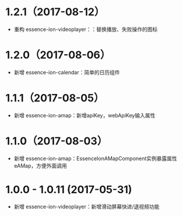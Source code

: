 # 1.2.1（2017-08-12）

- 重构 essence-ion-videoplayer：：替换播放、失败操作的图标

# 1.2.0（2017-08-06）

- 新增 essence-ion-calendar：简单的日历组件

# 1.1.1（2017-08-05）

- 新增 essence-ion-amap：新增apiKey，webApiKey输入属性

# 1.1.0（2017-08-03）

- 新增 essence-ion-amap：EssenceIonAMapComponent实例暴露属性eAMap，方便外面调用

# 1.0.0 - 1.0.11 (2017-05-31)

- 新增 essence-ion-videoplayer：新增滑动屏幕快进/退视频功能
